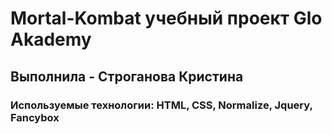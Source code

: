# Mortal-Kombat учебный проект Glo Akademy
## Выполнила - Строганова Кристина
### Используемые технологии: HTML, CSS, Normalize, Jquery, Fancybox
